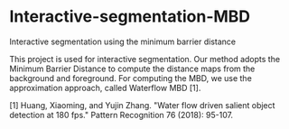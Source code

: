 # Interactive-segmentation-MBD
Interactive segmentation using the minimum barrier distance

This project is used for interactive segmentation.
Our method adopts the Minimum Barrier Distance to compute the distance maps
from the background and foreground.
For computing the MBD, we use the approximation approach, called Waterflow MBD [1].

[1] Huang, Xiaoming, and Yujin Zhang. "Water flow driven salient object detection at 180 fps." 
Pattern Recognition 76 (2018): 95-107.

